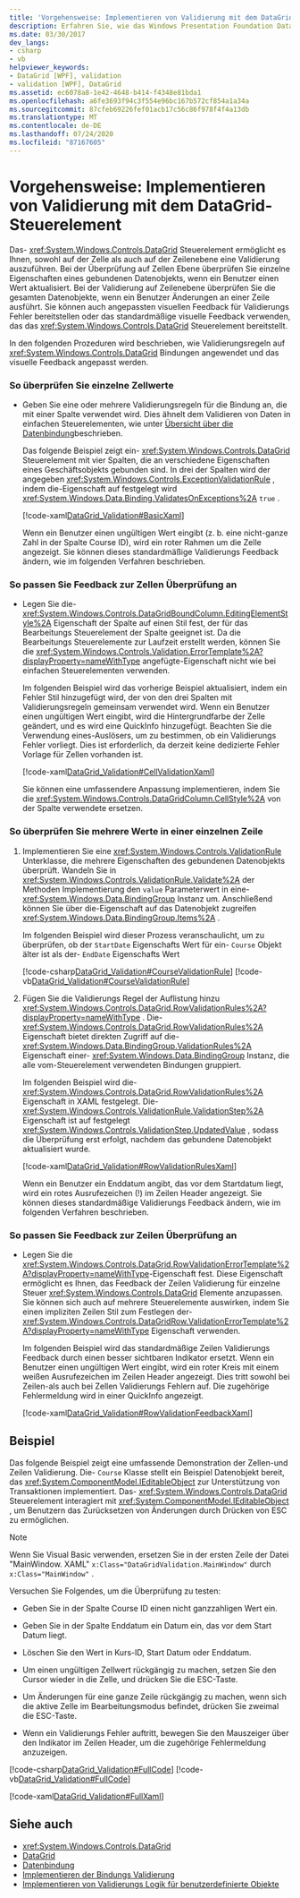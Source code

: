 ```yaml
---
title: 'Vorgehensweise: Implementieren von Validierung mit dem DataGrid-Steuerelement'
description: Erfahren Sie, wie das Windows Presentation Foundation DataGrid-Steuerelement die Überprüfung sowohl auf der Zelle als auch auf der Zeilenebene durchführen und Feedback zu Validierungs Fehlern liefern kann
ms.date: 03/30/2017
dev_langs:
- csharp
- vb
helpviewer_keywords:
- DataGrid [WPF], validation
- validation [WPF], DataGrid
ms.assetid: ec6078a8-1e42-4648-b414-f4348e81bda1
ms.openlocfilehash: a6fe3693f94c3f554e96bc167b572cf854a1a34a
ms.sourcegitcommit: 87cfeb69226fef01acb17c56c86f978f4f4a13db
ms.translationtype: MT
ms.contentlocale: de-DE
ms.lasthandoff: 07/24/2020
ms.locfileid: "87167605"
---
```

# <a name="how-to-implement-validation-with-the-datagrid-control"></a>Vorgehensweise: Implementieren von Validierung mit dem DataGrid-Steuerelement
Das- <xref:System.Windows.Controls.DataGrid> Steuerelement ermöglicht es Ihnen, sowohl auf der Zelle als auch auf der Zeilenebene eine Validierung auszuführen. Bei der Überprüfung auf Zellen Ebene überprüfen Sie einzelne Eigenschaften eines gebundenen Datenobjekts, wenn ein Benutzer einen Wert aktualisiert. Bei der Validierung auf Zeilenebene überprüfen Sie die gesamten Datenobjekte, wenn ein Benutzer Änderungen an einer Zeile ausführt. Sie können auch angepassten visuellen Feedback für Validierungs Fehler bereitstellen oder das standardmäßige visuelle Feedback verwenden, das das <xref:System.Windows.Controls.DataGrid> Steuerelement bereitstellt.  
  
 In den folgenden Prozeduren wird beschrieben, wie Validierungsregeln auf <xref:System.Windows.Controls.DataGrid> Bindungen angewendet und das visuelle Feedback angepasst werden.  
  
### <a name="to-validate-individual-cell-values"></a>So überprüfen Sie einzelne Zellwerte  
  
- Geben Sie eine oder mehrere Validierungsregeln für die Bindung an, die mit einer Spalte verwendet wird. Dies ähnelt dem Validieren von Daten in einfachen Steuerelementen, wie unter [Übersicht über die Datenbindung](../../../desktop-wpf/data/data-binding-overview.md)beschrieben.  
  
     Das folgende Beispiel zeigt ein- <xref:System.Windows.Controls.DataGrid> Steuerelement mit vier Spalten, die an verschiedene Eigenschaften eines Geschäftsobjekts gebunden sind. In drei der Spalten wird der angegeben <xref:System.Windows.Controls.ExceptionValidationRule> , indem die-Eigenschaft auf festgelegt wird <xref:System.Windows.Data.Binding.ValidatesOnExceptions%2A> `true` .  
  
     [!code-xaml[DataGrid_Validation#BasicXaml](~/samples/snippets/csharp/VS_Snippets_Wpf/datagrid_validation/cs/window1.xaml#basicxaml)]  
  
     Wenn ein Benutzer einen ungültigen Wert eingibt (z. b. eine nicht-ganze Zahl in der Spalte Course ID), wird ein roter Rahmen um die Zelle angezeigt. Sie können dieses standardmäßige Validierungs Feedback ändern, wie im folgenden Verfahren beschrieben.  
  
### <a name="to-customize-cell-validation-feedback"></a>So passen Sie Feedback zur Zellen Überprüfung an  
  
- Legen Sie die- <xref:System.Windows.Controls.DataGridBoundColumn.EditingElementStyle%2A> Eigenschaft der Spalte auf einen Stil fest, der für das Bearbeitungs Steuerelement der Spalte geeignet ist. Da die Bearbeitungs Steuerelemente zur Laufzeit erstellt werden, können Sie die <xref:System.Windows.Controls.Validation.ErrorTemplate%2A?displayProperty=nameWithType> angefügte-Eigenschaft nicht wie bei einfachen Steuerelementen verwenden.  
  
     Im folgenden Beispiel wird das vorherige Beispiel aktualisiert, indem ein Fehler Stil hinzugefügt wird, der von den drei Spalten mit Validierungsregeln gemeinsam verwendet wird. Wenn ein Benutzer einen ungültigen Wert eingibt, wird die Hintergrundfarbe der Zelle geändert, und es wird eine QuickInfo hinzugefügt. Beachten Sie die Verwendung eines-Auslösers, um zu bestimmen, ob ein Validierungs Fehler vorliegt. Dies ist erforderlich, da derzeit keine dedizierte Fehler Vorlage für Zellen vorhanden ist.  
  
     [!code-xaml[DataGrid_Validation#CellValidationXaml](~/samples/snippets/csharp/VS_Snippets_Wpf/datagrid_validation/cs/mainwindow.xaml#cellvalidationxaml)]  
  
     Sie können eine umfassendere Anpassung implementieren, indem Sie die <xref:System.Windows.Controls.DataGridColumn.CellStyle%2A> von der Spalte verwendete ersetzen.  
  
### <a name="to-validate-multiple-values-in-a-single-row"></a>So überprüfen Sie mehrere Werte in einer einzelnen Zeile  
  
1. Implementieren Sie eine <xref:System.Windows.Controls.ValidationRule> Unterklasse, die mehrere Eigenschaften des gebundenen Datenobjekts überprüft. Wandeln Sie in <xref:System.Windows.Controls.ValidationRule.Validate%2A> der Methoden Implementierung den `value` Parameterwert in eine- <xref:System.Windows.Data.BindingGroup> Instanz um. Anschließend können Sie über die-Eigenschaft auf das Datenobjekt zugreifen <xref:System.Windows.Data.BindingGroup.Items%2A> .  
  
     Im folgenden Beispiel wird dieser Prozess veranschaulicht, um zu überprüfen, ob der `StartDate` Eigenschafts Wert für ein- `Course` Objekt älter ist als der- `EndDate` Eigenschafts Wert  
  
     [!code-csharp[DataGrid_Validation#CourseValidationRule](~/samples/snippets/csharp/VS_Snippets_Wpf/datagrid_validation/cs/mainwindow.xaml.cs#coursevalidationrule)]
     [!code-vb[DataGrid_Validation#CourseValidationRule](~/samples/snippets/visualbasic/VS_Snippets_Wpf/datagrid_validation/vb/mainwindow.xaml.vb#coursevalidationrule)]  
  
2. Fügen Sie die Validierungs Regel der Auflistung hinzu <xref:System.Windows.Controls.DataGrid.RowValidationRules%2A?displayProperty=nameWithType> . Die- <xref:System.Windows.Controls.DataGrid.RowValidationRules%2A> Eigenschaft bietet direkten Zugriff auf die- <xref:System.Windows.Data.BindingGroup.ValidationRules%2A> Eigenschaft einer- <xref:System.Windows.Data.BindingGroup> Instanz, die alle vom-Steuerelement verwendeten Bindungen gruppiert.  
  
     Im folgenden Beispiel wird die- <xref:System.Windows.Controls.DataGrid.RowValidationRules%2A> Eigenschaft in XAML festgelegt. Die- <xref:System.Windows.Controls.ValidationRule.ValidationStep%2A> Eigenschaft ist auf festgelegt <xref:System.Windows.Controls.ValidationStep.UpdatedValue> , sodass die Überprüfung erst erfolgt, nachdem das gebundene Datenobjekt aktualisiert wurde.  
  
     [!code-xaml[DataGrid_Validation#RowValidationRulesXaml](~/samples/snippets/csharp/VS_Snippets_Wpf/datagrid_validation/cs/mainwindow.xaml#rowvalidationrulesxaml)]  
  
     Wenn ein Benutzer ein Enddatum angibt, das vor dem Startdatum liegt, wird ein rotes Ausrufezeichen (!) im Zeilen Header angezeigt. Sie können dieses standardmäßige Validierungs Feedback ändern, wie im folgenden Verfahren beschrieben.  
  
### <a name="to-customize-row-validation-feedback"></a>So passen Sie Feedback zur Zeilen Überprüfung an  
  
- Legen Sie die <xref:System.Windows.Controls.DataGrid.RowValidationErrorTemplate%2A?displayProperty=nameWithType>-Eigenschaft fest. Diese Eigenschaft ermöglicht es Ihnen, das Feedback der Zeilen Validierung für einzelne Steuer <xref:System.Windows.Controls.DataGrid> Elemente anzupassen. Sie können sich auch auf mehrere Steuerelemente auswirken, indem Sie einen impliziten Zeilen Stil zum Festlegen der- <xref:System.Windows.Controls.DataGridRow.ValidationErrorTemplate%2A?displayProperty=nameWithType> Eigenschaft verwenden.  
  
     Im folgenden Beispiel wird das standardmäßige Zeilen Validierungs Feedback durch einen besser sichtbaren Indikator ersetzt. Wenn ein Benutzer einen ungültigen Wert eingibt, wird ein roter Kreis mit einem weißen Ausrufezeichen im Zeilen Header angezeigt. Dies tritt sowohl bei Zeilen-als auch bei Zellen Validierungs Fehlern auf. Die zugehörige Fehlermeldung wird in einer QuickInfo angezeigt.  
  
     [!code-xaml[DataGrid_Validation#RowValidationFeedbackXaml](~/samples/snippets/csharp/VS_Snippets_Wpf/datagrid_validation/cs/mainwindow.xaml#rowvalidationfeedbackxaml)]  
  
## <a name="example"></a>Beispiel  
 Das folgende Beispiel zeigt eine umfassende Demonstration der Zellen-und Zeilen Validierung. Die- `Course` Klasse stellt ein Beispiel Datenobjekt bereit, das <xref:System.ComponentModel.IEditableObject> zur Unterstützung von Transaktionen implementiert. Das- <xref:System.Windows.Controls.DataGrid> Steuerelement interagiert mit <xref:System.ComponentModel.IEditableObject> , um Benutzern das Zurücksetzen von Änderungen durch Drücken von ESC zu ermöglichen.  
  
> [!NOTE]
> Wenn Sie Visual Basic verwenden, ersetzen Sie in der ersten Zeile der Datei "MainWindow. XAML" `x:Class="DataGridValidation.MainWindow"` durch `x:Class="MainWindow"` .  
  
 Versuchen Sie Folgendes, um die Überprüfung zu testen:  
  
- Geben Sie in der Spalte Course ID einen nicht ganzzahligen Wert ein.  
  
- Geben Sie in der Spalte Enddatum ein Datum ein, das vor dem Start Datum liegt.  
  
- Löschen Sie den Wert in Kurs-ID, Start Datum oder Enddatum.  
  
- Um einen ungültigen Zellwert rückgängig zu machen, setzen Sie den Cursor wieder in die Zelle, und drücken Sie die ESC-Taste.  
  
- Um Änderungen für eine ganze Zeile rückgängig zu machen, wenn sich die aktive Zelle im Bearbeitungsmodus befindet, drücken Sie zweimal die ESC-Taste.  
  
- Wenn ein Validierungs Fehler auftritt, bewegen Sie den Mauszeiger über den Indikator im Zeilen Header, um die zugehörige Fehlermeldung anzuzeigen.  
  
 [!code-csharp[DataGrid_Validation#FullCode](~/samples/snippets/csharp/VS_Snippets_Wpf/datagrid_validation/cs/mainwindow.xaml.cs#fullcode)]
 [!code-vb[DataGrid_Validation#FullCode](~/samples/snippets/visualbasic/VS_Snippets_Wpf/datagrid_validation/vb/mainwindow.xaml.vb#fullcode)]  
  
 [!code-xaml[DataGrid_Validation#FullXaml](~/samples/snippets/csharp/VS_Snippets_Wpf/datagrid_validation/cs/mainwindow.xaml#fullxaml)]  
  
## <a name="see-also"></a>Siehe auch

- <xref:System.Windows.Controls.DataGrid>
- [DataGrid](datagrid.md)
- [Datenbindung](../../../desktop-wpf/data/data-binding-overview.md)
- [Implementieren der Bindungs Validierung](../data/how-to-implement-binding-validation.md)
- [Implementieren von Validierungs Logik für benutzerdefinierte Objekte](../data/how-to-implement-validation-logic-on-custom-objects.md)
